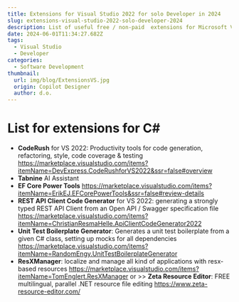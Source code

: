 ```yaml
---
title: Extensions for Visual Studio 2022 for solo Developer in 2024
slug: extensions-visual-studio-2022-solo-developer-2024
description: List of useful free / non-paid  extensions for Microsoft Visual Studio 2022 for solo developer in 2024
date: 2024-06-01T11:34:27.682Z
tags:
  - Visual Studio
  - Developer
categories:
  - Software Development
thumbnail:
  url: img/blog/ExtensionsVS.jpg
  origin: Copilot Designer
  author: d.o.
---
```


# List for extensions for C#

- **CodeRush** for VS 2022: Productivity tools for code generation, refactoring, style, code coverage & testing
https://marketplace.visualstudio.com/items?itemName=DevExpress.CodeRushforVS2022&ssr=false#overview
- **Tabnine** AI Assistant 
- **EF Core Power Tools**
https://marketplace.visualstudio.com/items?itemName=ErikEJ.EFCorePowerTools&ssr=false#review-details
- **REST API Client Code Generator** for VS 2022: generating a strongly typed REST API Client from an Open API / Swagger specification file
https://marketplace.visualstudio.com/items?itemName=ChristianResmaHelle.ApiClientCodeGenerator2022
- **Unit Test Boilerplate Generator**: Generates a unit test boilerplate from a given C# class, setting up mocks for all dependencies
https://marketplace.visualstudio.com/items?itemName=RandomEngy.UnitTestBoilerplateGenerator
- **ResXManager**:  localize and manage all kind of applications with resx-based resources
https://marketplace.visualstudio.com/items?itemName=TomEnglert.ResXManager
or >> **Zeta Resource Editor**: FREE multilingual, parallel .NET resource file editing
https://www.zeta-resource-editor.com/

